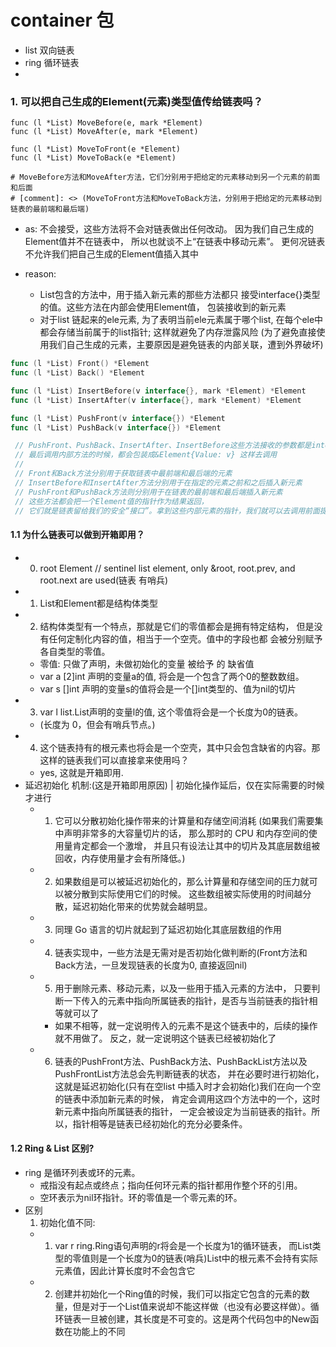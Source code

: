 # container 包
- list 双向链表
- ring 循环链表
- 
### 1. 可以把自己生成的Element(元素)类型值传给链表吗？
```
func (l *List) MoveBefore(e, mark *Element)
func (l *List) MoveAfter(e, mark *Element)

func (l *List) MoveToFront(e *Element)
func (l *List) MoveToBack(e *Element)

# MoveBefore方法和MoveAfter方法，它们分别用于把给定的元素移动到另一个元素的前面和后面
# [comment]: <> (MoveToFront方法和MoveToBack方法，分别用于把给定的元素移动到链表的最前端和最后端)
```
- as: 不会接受，这些方法将不会对链表做出任何改动。
因为我们自己生成的Element值并不在链表中，
所以也就谈不上“在链表中移动元素”。
更何况链表不允许我们把自己生成的Element值插入其中

- reason: 
  - List包含的方法中，用于插入新元素的那些方法都只
  接受interface{}类型的值。这些方法在内部会使用Element值，
  包装接收到的新元素
  - 对于list 链起来的ele元素, 为了表明当前ele元素属于哪个list,
    在每个ele中都会存储当前属于的list指针; 这样就避免了内存泄露风险
    (为了避免直接使用我们自己生成的元素，主要原因是避免链表的内部关联，遭到外界破坏)
    
```go
func (l *List) Front() *Element
func (l *List) Back() *Element

func (l *List) InsertBefore(v interface{}, mark *Element) *Element
func (l *List) InsertAfter(v interface{}, mark *Element) *Element

func (l *List) PushFront(v interface{}) *Element
func (l *List) PushBack(v interface{}) *Element

 // PushFront、PushBack、InsertAfter、InsertBefore这些方法接收的参数都是interface{}，
 // 最后调用内部方法的时候，都会包装成&Element{Value: v} 这样去调用
 // 
 // Front和Back方法分别用于获取链表中最前端和最后端的元素
 // InsertBefore和InsertAfter方法分别用于在指定的元素之前和之后插入新元素
 // PushFront和PushBack方法则分别用于在链表的最前端和最后端插入新元素
 // 这些方法都会把一个Element值的指针作为结果返回，
 // 它们就是链表留给我们的安全“接口”。拿到这些内部元素的指针，我们就可以去调用前面提到的用于移动元素的方法了

```

#### 1.1 为什么链表可以做到开箱即用？
- 0. root Element // sentinel list element, only &root, root.prev, and root.next are used(链表 有哨兵)
- 1. List和Element都是结构体类型
- 2. 结构体类型有一个特点，那就是它们的零值都会是拥有特定结构，
     但是没有任何定制化内容的值，相当于一个空壳。值中的字段也都
     会被分别赋予各自类型的零值。
    - 零值: 只做了声明，未做初始化的变量 被给予 的 缺省值
    - var a [2]int  声明的变量a的值, 将会是一个包含了两个0的整数数组。
    - var s []int   声明的变量s的值将会是一个[]int类型的、值为nil的切片
- 3. var l list.List声明的变量l的值, 这个零值将会是一个长度为0的链表。
    - (长度为 0，但会有哨兵节点。)
- 4. 这个链表持有的根元素也将会是一个空壳，其中只会包含缺省的内容。那这样的链表我们可以直接拿来使用吗？
    - yes, 这就是开箱即用.
- 延迟初始化 机制:(这是开箱即用原因) | 初始化操作延后，仅在实际需要的时候才进行
    - 1. 它可以分散初始化操作带来的计算量和存储空间消耗
         (如果我们需要集中声明非常多的大容量切片的话，
         那么那时的 CPU 和内存空间的使用量肯定都会一个激增，
         并且只有设法让其中的切片及其底层数组被回收，内存使用量才会有所降低。)
    - 2. 如果数组是可以被延迟初始化的，那么计算量和存储空间的压力就可以被分散到实际使用它们的时候。
         这些数组被实际使用的时间越分散，延迟初始化带来的优势就会越明显。
    - 3. 同理 Go 语言的切片就起到了延迟初始化其底层数组的作用
    - 4. 链表实现中，一些方法是无需对是否初始化做判断的(Front方法和Back方法，一旦发现链表的长度为0, 直接返回nil)
    - 5. 用于删除元素、移动元素，以及一些用于插入元素的方法中，
         只要判断一下传入的元素中指向所属链表的指针，是否与当前链表的指针相等就可以了
        - 如果不相等，就一定说明传入的元素不是这个链表中的，后续的操作就不用做了。 
          反之，就一定说明这个链表已经被初始化了
    - 6. 链表的PushFront方法、PushBack方法、PushBackList方法以及PushFrontList方法总会先判断链表的状态，
         并在必要时进行初始化，这就是延迟初始化(只有在空list 中插入时才会初始化)我们在向一个空的链表中添加新元素的时候，
         肯定会调用这四个方法中的一个，这时新元素中指向所属链表的指针，
         一定会被设定为当前链表的指针。所以，指针相等是链表已经初始化的充分必要条件。
#### 1.2 Ring & List 区别?
- ring 是循环列表或环的元素。
  - 戒指没有起点或终点；指向任何环元素的指针都用作整个环的引用。
  - 空环表示为nil环指针。环的零值是一个零元素的环。
- 区别
  1. 初始化值不同:
    - 1. var r ring.Ring语句声明的r将会是一个长度为1的循环链表，
         而List类型的零值则是一个长度为0的链表(哨兵)List中的根元素不会持有实际元素值，因此计算长度时不会包含它
    - 2. 创建并初始化一个Ring值的时候，我们可以指定它包含的元素的数量，但是对于一个List值来说却不能这样做（也没有必要这样做）。循环链表一旦被创建，其长度是不可变的。这是两个代码包中的New函数在功能上的不同




